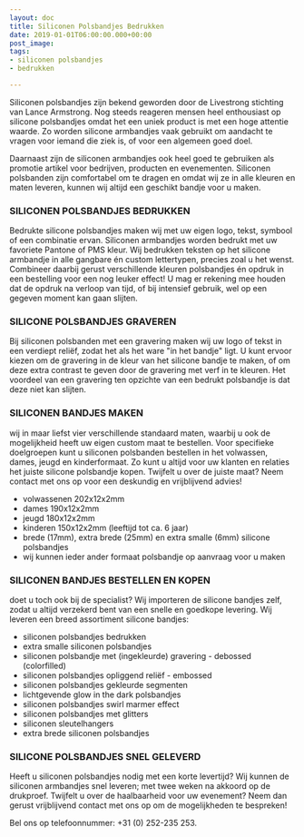 ```yaml
---
layout: doc
title: Siliconen Polsbandjes Bedrukken
date: 2019-01-01T06:00:00.000+00:00
post_image: 
tags:
- siliconen polsbandjes
- bedrukken

---
```

<p>Siliconen polsbandjes zijn bekend geworden door de Livestrong stichting van Lance Armstrong. Nog steeds reageren mensen heel enthousiast op silicone polsbandjes omdat het een uniek product is met een hoge attentie waarde. Zo worden silicone armbandjes vaak gebruikt om aandacht te vragen voor iemand die ziek is, of voor een algemeen goed doel.</p>

<p>Daarnaast zijn de siliconen armbandjes ook heel goed te gebruiken als promotie artikel voor bedrijven, producten en evenementen. Siliconen polsbanden zijn comfortabel om te dragen en omdat wij ze in alle kleuren en maten leveren, kunnen wij altijd een geschikt bandje voor u maken.</p>

### SILICONEN POLSBANDJES BEDRUKKEN

<p>Bedrukte silicone polsbandjes maken wij met uw eigen logo, tekst, symbool of een combinatie ervan. Siliconen armbandjes worden bedrukt met uw favoriete Pantone of PMS kleur. Wij bedrukken teksten op het silicone armbandje in alle gangbare én custom lettertypen, precies zoal u het wenst. Combineer daarbij gerust verschillende kleuren polsbandjes én opdruk in een bestelling voor een nog leuker effect! U mag er rekening mee houden dat de opdruk na verloop van tijd, of bij intensief gebruik, wel op een gegeven moment kan gaan slijten.</p>

### SILICONE POLSBANDJES GRAVEREN

<p>Bij siliconen polsbanden met een gravering maken wij uw logo of tekst in een verdiept reliëf, zodat het als het ware "in het bandje" ligt. U kunt ervoor kiezen om de gravering in de kleur van het silicone bandje te maken, of om deze extra contrast te geven door de gravering met verf in te kleuren. Het voordeel van een gravering ten opzichte van een bedrukt polsbandje is dat deze niet kan slijten.</p>

### SILICONEN BANDJES MAKEN

<p>wij in maar liefst vier verschillende standaard maten, waarbij u ook de mogelijkheid heeft uw eigen custom maat te bestellen. Voor specifieke doelgroepen kunt u siliconen polsbanden bestellen in het volwassen, dames, jeugd en kinderformaat. Zo kunt u altijd voor uw klanten en relaties het juiste silicone polsbandje kopen. Twijfelt u over de juiste maat? Neem contact met ons op voor een deskundig en vrijblijvend advies!</p>

<ul>
  <li>volwassenen 202x12x2mm</li>
  <li>dames 190x12x2mm</li>
  <li>jeugd 180x12x2mm</li>
  <li>kinderen 150x12x2mm (leeftijd tot ca. 6 jaar)</li>
  <li>brede (17mm), extra brede (25mm) en extra smalle (6mm) silicone polsbandjes</li>
  <li>wij kunnen ieder ander formaat polsbandje op aanvraag voor u maken</li>
</ul>

### SILICONEN BANDJES BESTELLEN EN KOPEN

<p>doet u toch ook bij de specialist? Wij importeren de silicone bandjes zelf, zodat u altijd verzekerd bent van een snelle en goedkope levering. Wij leveren een breed assortiment silicone bandjes:</p>

* siliconen polsbandjes bedrukken
* extra smalle siliconen polsbandjes
* siliconen polsbandje met (ingekleurde) gravering - debossed (colorfilled)
* siliconen polsbandjes opliggend reliëf - embossed
* siliconen polsbandjes gekleurde segmenten
* lichtgevende glow in the dark polsbandjes
* siliconen polsbandjes swirl marmer effect
* siliconen polsbandjes met glitters
* siliconen sleutelhangers
* extra brede siliconen polsbandjes

### SILICONE POLSBANDJES SNEL GELEVERD

<p>Heeft u siliconen polsbandjes nodig met een korte levertijd? Wij kunnen de siliconen armbandjes snel leveren; met twee weken na akkoord op de drukproef. Twijfelt u over de haalbaarheid voor uw evenement? Neem dan gerust vrijblijvend contact met ons op om de mogelijkheden te bespreken!</p>

<p>Bel ons op telefoonnummer: +31 (0) 252-235 253.</p>